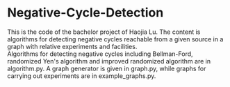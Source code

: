 # Negative-Cycle-Detection
This is the code of the bachelor project of Haojia Lu. The content is algorithms for detecting negative cycles reachable from a given source in a graph with relative experiments and facilities.\
Algorithms for detecting negative cycles including Bellman-Ford, randomized Yen's algorithm and improved randomized algorithm are in algorithm.py. A graph generator is given in graph.py, while graphs for carrying out experiments are in example_graphs.py.
